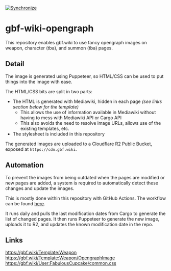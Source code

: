 [![Synchronize](https://github.com/FabulousCupcake/gbf-wiki-opengraph/actions/workflows/scheduled.yaml/badge.svg)](https://github.com/FabulousCupcake/gbf-wiki-opengraph/actions/workflows/scheduled.yaml)

# gbf-wiki-opengraph
This repository enables gbf.wiki to use fancy opengraph images on weapon, character (tba), and summon (tba) pages.

## Detail
The image is generated using Puppeteer, so HTML/CSS can be used to put things into the image with ease.

The HTML/CSS bits are split in two parts:
- The HTML is generated with Mediawiki, hidden in each page _(see links section below for the template)_
  - This allows the use of information available in Mediawiki without having to mess with Mediawiki API or Cargo API
  - This also avoids the need to resolve image URLs, allows use of the existing templates, etc.
- The stylesheet is included in this repository

The generated images are uploaded to a Cloudflare R2 Public Bucket, exposed at `https://cdn.gbf.wiki`.

## Automation
To prevent the images from being outdated when the pages are modified or new pages are added, a system is required
to automatically detect these changes and update the images.

This is mostly done within this repository with GitHub Actions. The workflow can be found [here][workflow].

It runs daily and pulls the last modification dates from Cargo to generate the list of changed pages.
It then runs Puppeteer to generate the new image, uploads it to R2, and updates the known modification date in the repo.

## Links
https://gbf.wiki/Template:Weapon
https://gbf.wiki/Template:Weapon/OpengraphImage
https://gbf.wiki/User:FabulousCupcake/common.css

[example]: https://cdn.gbf.wiki/Lord_of_Flames.webp
[workflow]: https://github.com/FabulousCupcake/gbf-wiki-opengraph/blob/master/.github/workflows/scheduled.yaml